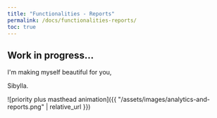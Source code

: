```yaml
---
title: "Functionalities - Reports"
permalink: /docs/functionalities-reports/
toc: true
---
```



## Work in progress...


I'm making myself beautiful for you,

  Sibylla.



![priority plus masthead animation]({{ "/assets/images/analytics-and-reports.png" | relative_url }})

